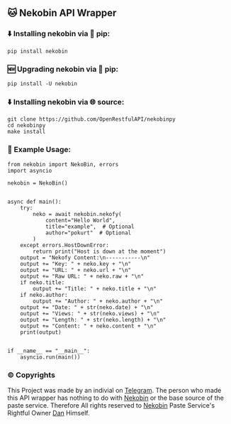 ## 🐱 Nekobin API Wrapper

### ⬇️ Installing nekobin via 🐍 pip:

```
pip install nekobin
```

### 🆕 Upgrading nekobin via 🐍 pip:

```
pip install -U nekobin
```

### ⬇️ Installing nekobin via 🌐 source:

```
git clone https://github.com/OpenRestfulAPI/nekobinpy
cd nekobinpy
make install
```


### 📖 Example Usage:

```
from nekobin import NekoBin, errors
import asyncio

nekobin = NekoBin()


async def main():
    try:
        neko = await nekobin.nekofy(
            content="Hello World",
            title="example",  # Optional
            author="pokurt"  # Optional
        )
    except errors.HostDownError:
        return print("Host is down at the moment")
    output = "Nekofy Content:\n-----------\n"
    output += "Key: " + neko.key + "\n"
    output += "URL: " + neko.url + "\n"
    output += "Raw URL: " + neko.raw + "\n"
    if neko.title:
        output += "Title: " + neko.title + "\n"
    if neko.author:
        output += "Author: " + neko.author + "\n"
    output += "Date: " + str(neko.date) + "\n"
    output += "Views: " + str(neko.views) + "\n"
    output += "Length: " + str(neko.length) + "\n"
    output += "Content: " + neko.content + "\n"
    print(output)


if __name__ == "__main__":
    asyncio.run(main())
```

### ©️ Copyrights

This Project was made by an indivial on [Telegram](https://t.me/DeprecatedUser). The person who made this API wrapper has nothing to do with [Nekobin](https://nekobin.com) or the base source of the paste service. Therefore All rights reserved to [Nekobin](https://nekobin.com) Paste Service's Rightful Owner [Dan](https://github.com/delivrance) Himself.
